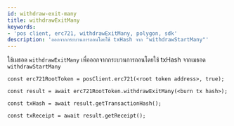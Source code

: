 ```yaml
---
id: withdraw-exit-many
title: withdrawExitMany
keywords:
- 'pos client, erc721, withdrawExitMany, polygon, sdk'
description: 'ออกจากกระบวนการถอนโดยใช้ txHash จาก "withdrawStartMany"'
---
```


ใช้เมธอด `withdrawExitMany` เพื่อออกจากกระบวนการถอนโดยใช้ txHash จากเมธอด `withdrawStartMany`

```
const erc721RootToken = posClient.erc721(<root token address>, true);

const result = await erc721RootToken.withdrawExitMany(<burn tx hash>);

const txHash = await result.getTransactionHash();

const txReceipt = await result.getReceipt();

```
